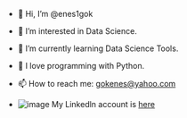 - 👋 Hi, I’m @enes1gok
- 👀 I’m interested in Data Science.
- 🌱 I’m currently learning Data Science Tools.
- 💞️ I love programming with Python.
- 📫 How to reach me: gokenes@yahoo.com

- ![image](https://user-images.githubusercontent.com/74155641/166309676-f470dd5e-cd10-4067-a662-f047e5c772b5.png)
My Linkedln account is [here](https://www.linkedin.com/in/enesgok/)
<!---
enes1gok/enes1gok is a ✨ special ✨ repository because its `README.md` (this file) appears on your GitHub profile.
You can click the Preview link to take a look at your changes.
--->
